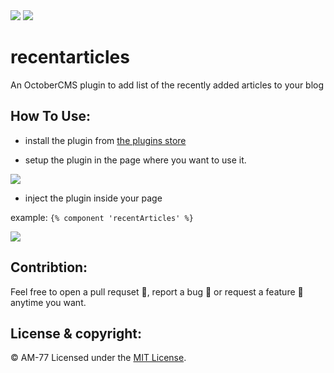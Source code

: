 <img src="https://octobercms.com/storage/app/uploads/public/600/74d/150/thumb_19957_64_64_0_0_auto.png" />
<img src="https://img.shields.io/badge/Open%20Source-%E2%99%A5-%23E74542" />

# recentarticles
An OctoberCMS plugin to add list of the recently added articles to your blog

## How To Use:

- install the plugin from [the plugins store](https://octobercms.com/plugins)

- setup the plugin in the page where you want to use it.

![](https://i.ibb.co/RcdLyPN/2021-01-20-13-39-20-www-localhost-b073ab81d61e.png)

- inject the plugin inside your page

example: `{% component 'recentArticles' %}`

![](https://i.ibb.co/NtfJ2X9/2021-01-20-13-40-09-www-localhost-2cee55e8ecee.png)


## Contribtion:

Feel free to open a pull requset 💁, report a bug 🐛 or request a feature 🌟 anytime you want.

## License & copyright:

© AM-77
Licensed under the [MIT License](LICENSE).
